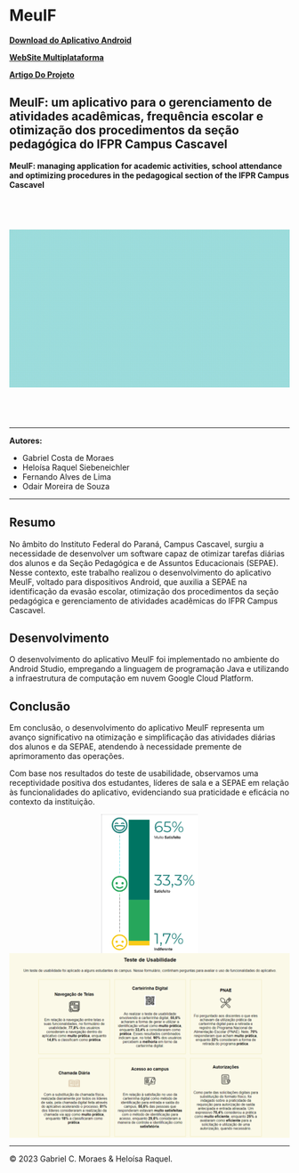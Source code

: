 # MeuIF 
**[Download do Aplicativo Android](MeuIF.apk)**

**[WebSite Multiplataforma](https://meuif-15823.web.app/)**

**[Artigo Do Projeto](Artigo-MeuIF.pdf)**

## MeuIF: um aplicativo para o gerenciamento de atividades acadêmicas, frequência escolar e otimização dos procedimentos da seção pedagógica do IFPR Campus Cascavel
**MeuIF: managing application for academic activities, school attendance and optimizing procedures in the pedagogical section of the IFPR Campus Cascavel**

<div style="display: flex; justify-content: center; align-items: center; height: 400px;">
    <img src="imagens/logogif.gif" alt="logo animada" >
</div>

---

**Autores:**
- Gabriel Costa de Moraes
- Heloísa Raquel Siebeneichler
- Fernando Alves de Lima
- Odair Moreira de Souza

---

## Resumo

No âmbito do Instituto Federal do Paraná, Campus Cascavel, surgiu a necessidade de desenvolver um software capaz de otimizar tarefas diárias dos alunos e da Seção Pedagógica e de Assuntos Educacionais (SEPAE). Nesse contexto, este trabalho realizou o desenvolvimento do aplicativo MeuIF, voltado para dispositivos Android, que auxilia a SEPAE na identificação da evasão escolar, otimização dos procedimentos da seção pedagógica e gerenciamento de atividades acadêmicas do IFPR Campus Cascavel.

## Desenvolvimento

O desenvolvimento do aplicativo MeuIF foi implementado no ambiente do Android Studio, empregando a linguagem de programação Java e utilizando a infraestrutura de computação em nuvem Google Cloud Platform.

## Conclusão

Em conclusão, o desenvolvimento do aplicativo MeuIF representa um avanço significativo na otimização e simplificação das atividades diárias dos alunos e da SEPAE, atendendo à necessidade premente de aprimoramento das operações.

Com base nos resultados do teste de usabilidade, observamos uma receptividade positiva dos estudantes, líderes de sala e a SEPAE em relação às funcionalidades do aplicativo, evidenciando sua praticidade e eficácia no contexto da instituição. 

<div style="display: flex; justify-content: center; align-items: center; height: 250px;">
  <img src="imagens/GraficoUsoGeral.png" alt="Grafico Uso Geral" style="height: 250px;">
</div>

<div style="display: flex; justify-content: center; align-items: center;">
  <img src="imagens/UsabilidadeGeral.png" alt="Usabilidade Geral" style="max-width: 100%; max-height: 100%;">
</div>

---

© 2023 Gabriel C. Moraes & Heloísa Raquel.
